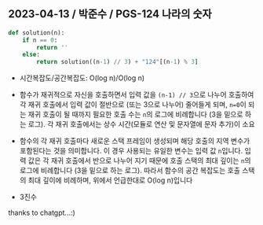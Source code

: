 ## 2023-04-13 / 박준수 / PGS-124 나라의 숫자

```python
def solution(n):
    if n == 0:
        return ''
    else:
        return solution((n-1) // 3) + "124"[(n-1) % 3]
```

-   시간복잡도/공간복잡도: O(log n)/O(log n)
- 함수가 재귀적으로 자신을 호출하면서 입력 값을 `(n-1) // 3`으로 나누어 호출하여 각 재귀 호출에서 입력 값이 절반으로 (또는 3으로 나누어) 줄어들게 되며, `n=0`이 되는 재귀 호출이 될 때까지 필요한 호출 수는 `n`의 로그에 비례합니다 (3을 밑으로 하는 로그).
  각 재귀 호출에서는 상수 시간(모듈로 연산 및 문자열에 문자 추가)이 소요
  
- 함수의 각 재귀 호출마다 새로운 스택 프레임이 생성되며 해당 호출의 지역 변수가 포함된다는 것을 의미합니다. 이 경우 사용되는 유일한 변수는 입력 값 `n`입니다. 입력 값은 각 재귀 호출에서 반으로 나누어 지기 때문에 호출 스택의 최대 깊이는 `n`의 로그에 비례합니다 (3을 밑으로 하는 로그).
따라서 함수의 공간 복잡도는 호출 스택의 최대 깊이에 비례하며, 위에서 언급한대로 O(log n)입니다
-   3진수

thanks to chatgpt...:)
